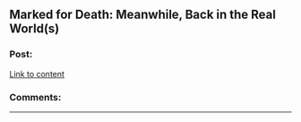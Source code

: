 ## Marked for Death: Meanwhile, Back in the Real World(s)

### Post:

[Link to content](https://forums.sufficientvelocity.com/posts/6446852/)

### Comments:

---

